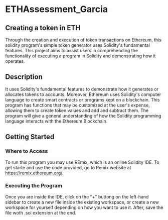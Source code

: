 # ETHAssessment_Garcia

## Creating a token in ETH 

Through the creation and execution of token transactions on Ethereum, this solidity program's simple token generator uses Solidity's fundamental features. This project aims to assist users in comprehending the functionality of executing a program in Solidity and demonstrating how it operates. 

## Description 

It uses Solidity's fundamental features to demonstrate how it generates or allocates tokens to accounts. Moreover, Ethereum uses Solidity's computer language to create smart contracts or programs kept on a blockchain. This program has functions that may be customized at the user's expense, allowing them to create token values and add and subtract them. The program will give a general understanding of how the Solidity programming language interacts with the Ethereum Blockchain. 

## Getting Started 

### Where to Access 
To run this program you may use REmix, which is an online Solidity IDE. To get starte and use the code provided, go to Remix website at https://remix.ethereum.org/.

### Executing the Program 
Once you are inside the IDE, click on the "+" buttong on the left-hand sidebar to create a new file inside the existing workspace, or create a new workspace for yourself depending on how you want to use it. After, save the file woth .sol extension at the end. 
